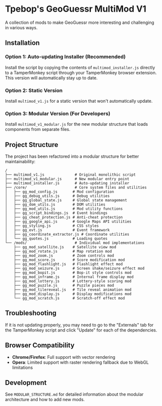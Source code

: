 # Tpebop's GeoGuessr MultiMod V1

A collection of mods to make GeoGuessr more interesting and challenging in various ways.

## Installation

### Option 1: Auto-updating Installer (Recommended)
Install the script by copying the contents of `multimod_installer.js` directly to a TamperMonkey script through your TamperMonkey browser extension. This version will automatically stay up to date.

### Option 2: Static Version
Install `multimod_v1.js` for a static version that won't automatically update.

### Option 3: Modular Version (For Developers)
Install `multimod_v1_modular.js` for the new modular structure that loads components from separate files.

## Project Structure

The project has been refactored into a modular structure for better maintainability:

```
/
├── multimod_v1.js              # Original monolithic script
├── multimod_v1_modular.js      # New modular entry point
├── multimod_installer.js       # Auto-updating installer
├── /core/                      # Core system files and utilities
│   ├── gg_mod_config.js       # Mod configuration
│   ├── gg_debug_utils.js      # Debug utilities
│   ├── gg_global_state.js     # Global state management
│   ├── gg_dom_utils.js        # DOM utilities
│   ├── gg_mod_utils.js        # Mod utility functions
│   ├── gg_script_bindings.js  # Event bindings
│   ├── gg_cheat_protection.js # Anti-cheat protection
│   ├── gg_google_api.js       # Google Maps API utilities
│   ├── gg_styling.js          # CSS styles
│   ├── gg_evt.js              # Event framework
│   ├── gg_coordinate_extractor.js # Coordinate utilities
│   └── gg_quotes.js           # Loading quotes
└── /mods/                      # Individual mod implementations
    ├── gg_mod_satellite.js    # Satellite view mod
    ├── gg_mod_rotate.js       # Map rotation mod
    ├── gg_mod_zoom.js         # Zoom controls mod
    ├── gg_mod_score.js        # Score modification mod
    ├── gg_mod_flashlight.js   # Flashlight effect mod
    ├── gg_mod_seizure.js      # Screen shake/seizure effect mod
    ├── gg_mod_bopit.js        # Bop-it style controls mod
    ├── gg_mod_inframe.js      # Internal frame display mod
    ├── gg_mod_lottery.js      # Lottery-style scoring mod
    ├── gg_mod_puzzle.js       # Puzzle pieces mod
    ├── gg_mod_tilereveal.js   # Tile reveal animation mod
    ├── gg_mod_display.js      # Display modifications mod
    └── gg_mod_scratch.js      # Scratch-off effect mod
```

## Troubleshooting

If it is not updating properly, you may need to go to the "Externals" tab for the TamperMonkey script and click "Update" for each of the dependencies.

## Browser Compatibility

- **Chrome/Firefox**: Full support with vector rendering
- **Opera**: Limited support with raster rendering fallback due to WebGL limitations

## Development

See `MODULAR_STRUCTURE.md` for detailed information about the modular architecture and how to add new mods.
